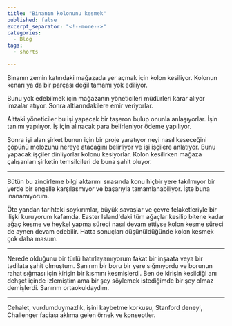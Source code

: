 ```yaml
---
title: "Binanın kolonunu kesmek"
published: false
excerpt_separator: "<!--more-->"
categories:
  - Blog
tags:
  - shorts

---
```

Binanın zemin katındaki mağazada yer açmak için kolon kesiliyor. Kolonun kenarı ya da bir parçası değil tamamı yok ediliyor. 

Bunu yok edebilmek için mağazanın yöneticileri müdürleri karar alıyor imzalar atıyor. Sonra altlarındakilere emir veriyorlar. 

Alttaki yöneticiler bu işi yapacak bir taşeron bulup onunla anlaşıyorlar. İşin tanımı yapılıyor. İş için alınacak para belirleniyor ödeme yapılıyor. 

Sonra işi alan şirket bunun için bir proje yaratıyor neyi nasıl keseceğini çöpünü molozunu nereye atacağını belirliyor ve işi işçilere anlatıyor. Bunu yapacak işçiler dinliyorlar kolonu kesiyorlar. Kolon kesilirken mağaza çalışanları şirketin temsilcileri de buna şahit oluyor. 

--- 
Bütün bu zincirleme bilgi aktarımı sırasında konu hiçbir yere takılmıyor bir yerde bir engelle karşılaşmıyor ve başarıyla tamamlanabiliyor. İşte buna inanamıyorum. 

Öte yandan tarihteki soykırımlar, büyük savaşlar ve çevre felaketleriyle bir ilişki kuruyorum kafamda. Easter Island'daki tüm ağaçlar kesilip bitene kadar ağaç kesme ve heykel yapma süreci nasıl devam ettiyse kolon kesme süreci de aynen devam edebilir. Hatta sonuçları düşünüldüğünde kolon kesmek çok daha masum. 

--- 
Nerede olduğunu bir türlü hatırlayamıyorum fakat bir inşaata veya bir tadilata şahit olmuştum. Sanırım bir boru bir yere sığmıyordu ve borunun rahat sığması için kirişin bir kısmını kesmişlerdi. Ben de kirişin kesildiği anı dehşet içinde izlemiştim ama bir şey söylemek istediğimde bir şey olmaz demişlerdi. Sanırım ortaokuldaydım. 

--- 

Cehalet, vurdumduymazlık, işini kaybetme korkusu, Stanford deneyi, Challenger faciası aklıma gelen örnek ve konseptler. 

